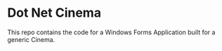 # Dot Net Cinema

This repo contains the code for a Windows Forms Application built for a generic Cinema. 
